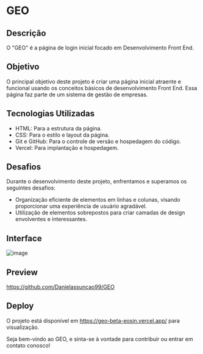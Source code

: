 # GEO


## Descrição

O "GEO" é a página de login inicial focado em Desenvolvimento Front End.

## Objetivo

O principal objetivo deste projeto é criar uma página inicial atraente e funcional usando os conceitos básicos de desenvolvimento Front End. Essa página faz parte de um sistema de gestão de empresas.

## Tecnologias Utilizadas

- HTML: Para a estrutura da página.
- CSS: Para o estilo e layout da página.
- Git e GitHub: Para o controle de versão e hospedagem do código.
- Vercel: Para implantação e hospedagem.

## Desafios

Durante o desenvolvimento deste projeto, enfrentamos e superamos os seguintes desafios:

- Organização eficiente de elementos em linhas e colunas, visando proporcionar uma experiência de usuário agradável.
- Utilização de elementos sobrepostos para criar camadas de design envolventes e interessantes.

## Interface
![image](https://github.com/Danielassuncao99/GEO/assets/138625093/c98ab572-a53f-4cb5-b7e3-0685de0859fd)



## Preview

https://github.com/Danielassuncao99/GEO


## Deploy

O projeto está disponível em  https://geo-beta-eosin.vercel.app/ para visualização.

Seja bem-vindo ao GEO, e sinta-se à vontade para contribuir ou entrar em contato conosco!
